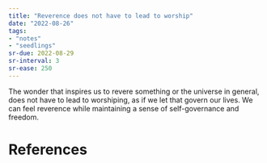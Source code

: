 ```yaml
---
title: "Reverence does not have to lead to worship"
date: "2022-08-26"
tags:
- "notes"
- "seedlings"
sr-due: 2022-08-29
sr-interval: 3
sr-ease: 250
---
```


The wonder that inspires us to revere something or the universe in general, does not have to lead to worshiping, as if we let that govern our lives. We can feel reverence while maintaining a sense of self-governance and freedom.

# References